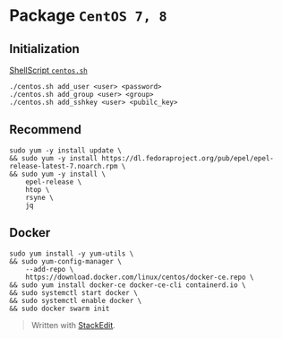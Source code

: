 # Package `CentOS 7, 8`


## Initialization
[ShellScript `centos.sh`](./centos.sh.md)
```shell
./centos.sh add_user <user> <password>
./centos.sh add_group <user> <group>
./centos.sh add_sshkey <user> <pubilc_key>
```

## Recommend
```shell
sudo yum -y install update \
&& sudo yum -y install https://dl.fedoraproject.org/pub/epel/epel-release-latest-7.noarch.rpm \
&& sudo yum -y install \
	epel-release \
	htop \
	rsyne \
	jq	
```

## Docker
```shell
sudo yum install -y yum-utils \
&& sudo yum-config-manager \
    --add-repo \
    https://download.docker.com/linux/centos/docker-ce.repo \
&& sudo yum install docker-ce docker-ce-cli containerd.io \
&& sudo systemctl start docker \
&& sudo systemctl enable docker \
&& sudo docker swarm init

```


> Written with [StackEdit](https://stackedit.io/).
<!--stackedit_data:
eyJoaXN0b3J5IjpbMjg0MTgyNzIzLDEyMTcxNTYxMDQsNjgxNT
k3ODE2XX0=
-->